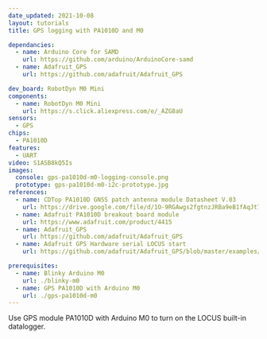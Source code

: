 ```yaml
---
date_updated: 2021-10-08
layout: tutorials
title: GPS logging with PA1010D and M0

dependancies:
  - name: Arduino Core for SAMD
    url: https://github.com/arduino/ArduinoCore-samd
  - name: Adafruit_GPS
    url: https://github.com/adafruit/Adafruit_GPS

dev_board: RobotDyn M0 Mini
components:
  - name: RobotDyn M0 Mini
    url: https://s.click.aliexpress.com/e/_AZG8aU
sensors:
  - GPS
chips:
  - PA1010D
features:
  - UART
video: S1ASB8kQ5Is
images:
  console: gps-pa1010d-m0-logging-console.png
  prototype: gps-pa1010d-m0-i2c-prototype.jpg
references:
  - name: CDTop PA1010D GNSS patch antenna module Datasheet V.03
    url: https://drive.google.com/file/d/1O-9RGAwgs2fgtnzJRBa9eB1fAqJt7n_k/view
  - name: Adafruit PA1010D breakout board module
    url: https://www.adafruit.com/product/4415
  - name: Adafruit_GPS
    url: https://github.com/adafruit/Adafruit_GPS
  - name: Adafruit GPS Hardware serial LOCUS start
    url: https://github.com/adafruit/Adafruit_GPS/blob/master/examples/GPS_HardwareSerial_LOCUS_Start/GPS_HardwareSerial_LOCUS_Start.ino

prerequisites:
  - name: Blinky Arduino M0
    url: ./blinky-m0
  - name: GPS PA1010D with Arduino M0
    url: ./gps-pa1010d-m0
---
```


Use GPS module PA1010D with Arduino M0 to turn on the LOCUS built-in datalogger.

